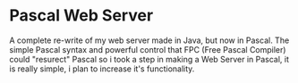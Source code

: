 # Pascal Web Server
A complete re-write of my web server made in Java, but now in Pascal.
The simple Pascal syntax and powerful control that FPC (Free Pascal Compiler) could "resurect" Pascal so i took a step in making a Web Server in Pascal, it is really simple, i plan to increase it's functionality.

